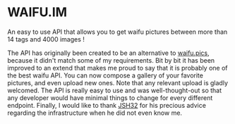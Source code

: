 # WAIFU.IM
An easy to use API that allows you to get waifu pictures between more than 14 tags and 4000 images !

The API has originally been created to be an alternative to [waifu.pics](https://waifu.pics), because it didn't match some of my requirements. Bit by bit it has been improved to an extend that makes me proud to say that it is probably one of the best waifu API. You can now compose a gallery of your favorite pictures, and even upload new ones. Note that any relevant upload is gladly welcomed. The API is really easy to use and was well-thought-out so that any developer would have minimal things to change for every different endpoint. Finally, I would like to thank [JSH32](https://github.com/JSH32) for his precious advice regarding the infrastructure when he did not even know me.
